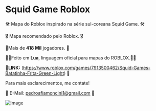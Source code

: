 #  Squid Game Roblox

🛠 Mapa do Roblox inspirado na série sul-coreana Squid Game. 🛠

🎖 Mapa recomendado pelo Roblox. 🎖

🎉Mais de **418 Mil** jogadores. 🎉

👨‍💻Feito em **Lua**, linguagem oficial para mapas do ROBLOX.👨‍💻

🔗**LINK:** (https://www.roblox.com/games/7913500462/Squid-Games-Batatinha-Frita-Green-Light) 🔗

Para mais esclarecimentos, me contate!

📩 E-Mail: pedroafiamoncini1@gmail.com 📩


 ![image](https://github.com/user-attachments/assets/9b7d24da-d2ea-4089-aaf0-a9ba3ea6b8bc)
